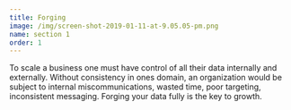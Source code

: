 ```yaml
---
title: Forging
image: /img/screen-shot-2019-01-11-at-9.05.05-pm.png
name: section 1
order: 1
---
```

To scale a business one must have control of all their data internally and externally.  Without consistency in ones domain, an organization would be subject to internal miscommunications, wasted time, poor targeting, inconsistent messaging.  Forging your data fully is the key to growth.
